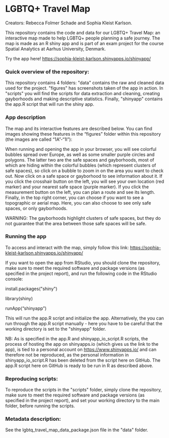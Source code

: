 # LGBTQ+ Travel Map
Creators: Rebecca Folmer Schade and Sophia Kleist Karlson.

This repository contains the code and data for our LGBTQ+ Travel Map: an interactive map made to help LGBTQ+ people planning a safe journey. The map is made as an R shiny app and is part of an exam project for the course Spatial Analytics at Aarhus University, Denmark. 

Try the app here! https://sophia-kleist-karlson.shinyapps.io/shinyapp/

### Quick overview of the repository:
This repository contains 4 folders: "data" contains the raw and cleaned data used for the project. "figures" has screenshots taken of the app in action. In "scripts" you will find the scripts for data extraction and cleaning, creating gayborhoods and making descriptive statistics. Finally, "shinyapp" contains the app.R script that will run the shiny app. 

### App description
The map and its interactive features are described below. You can find images showing these features in the “figures” folder within this repository (the images are called “1A”-“1I”):

When running and opening the app in your browser, you will see colorful bubbles spread over Europe, as well as some smaller purple circles and polygons. The latter two are the safe spaces and gayborhoods, most of which are hiding within the colorful bubbles (which represent clusters of safe spaces), so click on a bubble to zoom in on the area you want to check out. Now click on a safe space or gayborhood to see information about it. If you click the crosshair button on the left, you will see your own location (red marker) and your nearest safe space (purple marker). If you click the measurement button on the left, you can plan a route and see its length. Finally, in the top right corner, you can choose if you want to see a topographic or aerial map. Here, you can also choose to see only safe spaces, or only gayborhoods.

WARNING: The gayborhoods highlight clusters of safe spaces, but they do not guarantee that the area between those safe spaces will be safe. 

### Running the app
To access and interact with the map, simply follow this link: https://sophia-kleist-karlson.shinyapps.io/shinyapp/

If you want to open the app from RStudio, you should clone the repository, make sure to meet the required software and package versions (as specified in the project report), and run the following code in the RStudio console: 

install.packages("shiny") 

library(shiny)

runApp(“shinyapp”)

This will run the app.R script and initialize the app. Alternatively, the you can run through the app.R script manually - here you have to be careful that the working directory is set to the "shinyapp" folder. 

NB: As is specified in the app.R and shinyapp_io_script.R scripts, the process of hosting the app on shinyapps.io (which gives us the link to the app), is tied to a personal account on https://www.shinyapps.io/ and can therefore not be reproduced, as the personal information in shinyapp_io_script.R has been deleted from the script here on GitHub. The app.R script here on GitHub is ready to be run in R as described above.

### Reproducing scripts:
To reproduce the scripts in the "scripts" folder, simply clone the repository, make sure to meet the required software and package versions (as specified in the project report), and set your working directory to the main folder, before running the scripts.

### Metadata description:
See the lgbtq_travel_map_data_package.json file in the "data" folder.
